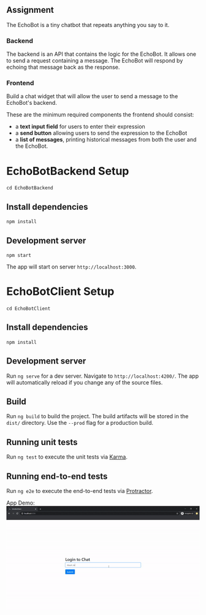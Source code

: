 ## Assignment

The EchoBot is a tiny chatbot that repeats anything you say to it.


### Backend

The backend is an API that contains the logic for the EchoBot. It allows one to send a request containing a message. The EchoBot will respond by echoing that message back as the response. 


### Frontend

Build a chat widget that will allow the user to send a message to the EchoBot's backend.

These are the minimum required components the frontend should consist:

- a **text input field** for users to enter their expression
- a **send button** allowing users to send the expression to the EchoBot
- a **list of messages**, printing historical messages from both the user and the EchoBot.


# EchoBotBackend Setup
```
cd EchoBotBackend
```
## Install dependencies
```
npm install
```
## Development server
```
npm start
```
The app will start on server `http://localhost:3000`.

# EchoBotClient Setup
```
cd EchoBotClient
```
## Install dependencies
```
npm install
```

## Development server
Run `ng serve` for a dev server. Navigate to `http://localhost:4200/`. The app will automatically reload if you change any of the source files.

## Build

Run `ng build` to build the project. The build artifacts will be stored in the `dist/` directory. Use the `--prod` flag for a production build.

## Running unit tests

Run `ng test` to execute the unit tests via [Karma](https://karma-runner.github.io).

## Running end-to-end tests

Run `ng e2e` to execute the end-to-end tests via [Protractor](http://www.protractortest.org/).

App Demo:
![Empty Screen](/fullstack/echobot.gif "EchoBot")
